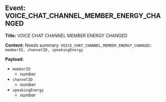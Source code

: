 ## Event: VOICE_CHAT_CHANNEL_MEMBER_ENERGY_CHANGED

**Title:** VOICE CHAT CHANNEL MEMBER ENERGY CHANGED

**Content:**
Needs summary.
`VOICE_CHAT_CHANNEL_MEMBER_ENERGY_CHANGED: memberID, channelID, speakingEnergy`

**Payload:**
- `memberID`
  - *number*
- `channelID`
  - *number*
- `speakingEnergy`
  - *number*